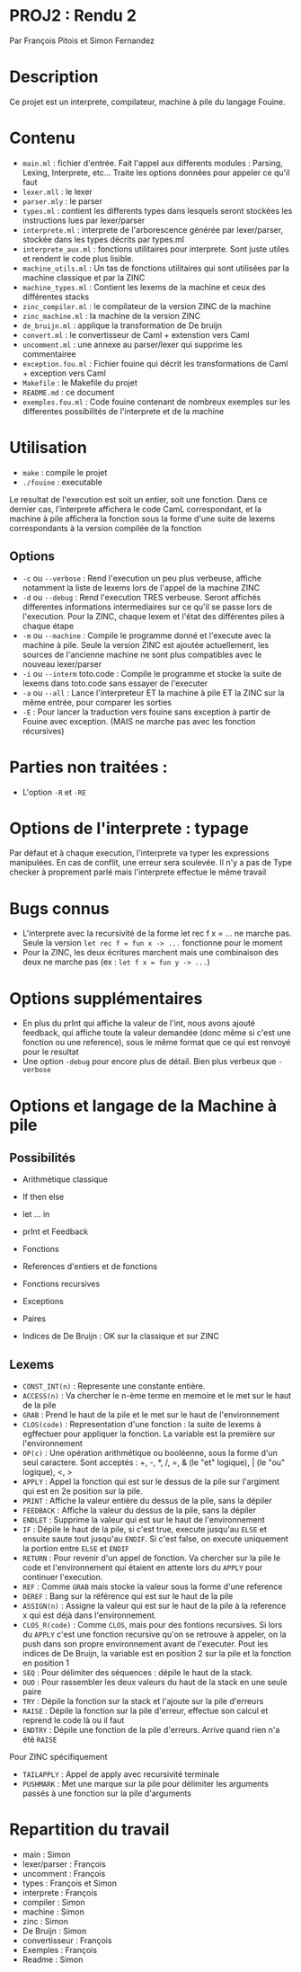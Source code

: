 PROJ2 : Rendu 2
===============

Par François Pitois et Simon Fernandez

# Description

Ce projet est un interprete, compilateur, machine à pile du langage Fouine.

# Contenu

- `main.ml` : fichier d'entrée. Fait l'appel aux differents modules : Parsing, Lexing, Interprete, etc... Traite les options données pour appeler ce qu'il faut
- `lexer.mll` : le lexer
- `parser.mly` : le parser
- `types.ml` : contient les differents types dans lesquels seront stockées les instructions lues par lexer/parser
- `interprete.ml` : interprete de l'arborescence générée par lexer/parser, stockée dans les types décrits par types.ml
- `interprete_aux.ml` : fonctions utilitaires pour interprete. Sont juste utiles et rendent le code plus lisible.
- `machine_utils.ml` : Un tas de fonctions utilitaires qui sont utilisées par la machine classique et par la ZINC
- `machine_types.ml` : Contient les lexems de la machine et ceux des différentes stacks
- `zinc_compiler.ml` : le compilateur de la version ZINC de la machine
- `zinc_machine.ml` : la machine de la version ZINC
- `de_bruijn.ml` : applique la transformation de De bruijn
- `convert.ml` : le convertisseur de Caml + extenstion vers Caml
- `uncomment.ml` : une annexe au parser/lexer qui supprime les commentairee
- `exception.fou.ml` : Fichier fouine qui décrit les transformations de Caml + exception vers Caml
- `Makefile` : le Makefile du projet
- `README.md` : ce document
- `exemples.fou.ml` : Code fouine contenant de nombreux exemples sur les differentes possibilités de l'interprete et de la machine

# Utilisation

- `make` : compile le projet
- `./fouine` : executable

Le resultat de l'execution est soit un entier, soit une fonction. Dans ce dernier cas, l'interprete affichera le code CamL correspondant, et la machine à pile affichera la fonction sous la forme d'une suite de lexems correspondants à la version compilée de la fonction

## Options

- `-c` ou `--verbose` : Rend l'execution un peu plus verbeuse, affiche notamment la liste de lexems lors de l'appel de la machine ZINC
- `-d` ou `--debug` : Rend l'execution TRES verbeuse. Seront affichés differentes informations intermediaires sur ce qu'il se passe lors de l'execution. Pour la ZINC, chaque lexem et l'état des différentes piles à chaque étape 
- `-m` ou `--machine` : Compile le programme donné et l'execute avec la machine à pile. Seule la version ZINC est ajoutée actuellement, les sources de l'ancienne machine ne sont plus compatibles avec le nouveau lexer/parser
- `-i` ou `--interm` toto.code : Compile le programme et stocke la suite de lexems dans toto.code sans essayer de l'executer
- `-a` ou `--all` : Lance l'interpreteur ET la machine à pile ET la ZINC sur la même entrée, pour comparer les sorties
- `-E` : Pour lancer la traduction vers fouine sans exception à partir de Fouine avec exception. (MAIS ne marche pas avec les fonction récursives)

# Parties non traitées : 

- L'option `-R` et `-RE`

# Options de l'interprete : typage

Par défaut et à chaque execution, l'interprete va typer les expressions manipulées. En cas de conflit, une erreur sera soulevée.
Il n'y a pas de Type checker à proprement parlé mais l'interprete effectue le même travail

# Bugs connus

- L'interprete avec la recursivité de la forme let rec f x = ... ne marche pas. Seule la version `let rec f = fun x -> ...` fonctionne pour le moment
- Pour la ZINC, les deux écritures marchent mais une combinaison des deux ne marche pas (ex : `let f x = fun y -> ...`) 

# Options supplémentaires

- En plus du prInt qui affiche la valeur de l'int, nous avons ajouté feedback, qui affiche toute la valeur demandée
  (donc même si c'est une fonction ou une reference), sous le même format que ce qui est renvoyé pour le resultat
- Une option `-debug` pour encore plus de détail. Bien plus verbeux que `-verbose`


# Options et langage de la Machine à pile

## Possibilités

- Arithmétique classique
- If then else
- let ... in
- prInt et Feedback
- Fonctions
- References d'entiers et de fonctions
- Fonctions recursives
- Exceptions
- Paires

- Indices de De Bruijn : OK sur la classique et sur ZINC

## Lexems

- `CONST_INT(n)` : Represente une constante entière.
- `ACCESS(n)` : Va chercher le n-ème terme en memoire et le met sur le haut de la pile
- `GRAB` : Prend le haut de la pile et le met sur le haut de l'environnement
- `CLOS(code)` : Representation d'une fonction : la suite de lexems à egffectuer pour appliquer la fonction. La variable est la première sur l'environnement
- `OP(c)` : Une opération arithmétique ou booléenne, sous la forme d'un seul caractere. Sont acceptés : +, -, \*, /, =, & (le "et" logique), | (le "ou" logique), <, >
- `APPLY` : Appel la fonction qui est sur le dessus de la pile sur l'argiment qui est en 2e position sur la pile. 
- `PRINT` : Affiche la valeur entière du dessus de la pile, sans la dépiler
- `FEEDBACK` : Affiche la valeur du dessus de la pile, sans la dépiler
- `ENDLET` : Supprime la valeur qui est sur le haut de l'environnement
- `IF` : Dépile le haut de la pile, si c'est true, execute jusqu'au `ELSE` et ensuite saute tout jusqu'au `ENDIF`. Si c'est false, on execute uniquement la portion entre `ELSE` et `ENDIF` 
- `RETURN` : Pour revenir d'un appel de fonction. Va chercher sur la pile le code et l'environnement qui étaient en attente lors du `APPLY` pour continuer l'execution. 
- `REF` : Comme `GRAB` mais stocke la valeur sous la forme d'une reference
- `DEREF` : Bang sur la référence qui est sur le haut de la pile
- `ASSIGN(n)` : Assigne la valeur qui est sur le haut de la pile à la reference x qui est déjà dans l'environnement.
- `CLOS_R(code)` : Comme `CLOS`, mais pour des fontions recursives. Si lors du `APPLY` c'est une fonction recursive qu'on se retrouve à appeler, on la push dans son propre environnement avant de l'executer. Pout les indices de De Bruijn, la variable est en position 2 sur la pile et la fonction en position 1
- `SEQ` : Pour délimiter des séquences : dépile le haut de la stack.
- `DUO` : Pour rassembler les deux valeurs du haut de la stack en une seule paire
- `TRY` : Dépile la fonction sur la stack et l'ajoute sur la pile d'erreurs
- `RAISE` : Dépile la fonction sur la pile d'erreur, effectue son calcul et reprend le code là ou il faut
- `ENDTRY` : Dépile une fonction de la pile d'erreurs. Arrive quand rien n'a été `RAISE`


Pour ZINC spécifiquement
- `TAILAPPLY` : Appel de apply avec recursivité terminale
- `PUSHMARK` : Met une marque sur la pile pour délimiter les arguments passés à une fonction sur la pile d'arguments

# Repartition du travail

- main : Simon
- lexer/parser : François
- uncomment : François
- types : François et Simon
- interprete : François
- compiler : Simon
- machine : Simon
- zinc : Simon
- De Bruijn : Simon
- convertisseur : François
- Exemples : François
- Readme : Simon
